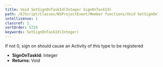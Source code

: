 ```yaml
---
title: Void SetSignOnTaskId(Integer SignOnTaskId)
path: /EJScript/Classes/NSProjectEvent/Member functions/Void SetSignOnTaskId(Integer p_0)
intellisense: 1
classref: 1
sortOrder: 5724
keywords: SetSignOnTaskId(Integer)
---
```



If not 0, sign on should cause an Activity of this type to be registered



* **SignOnTaskId:** Integer
* **Returns:** Void


